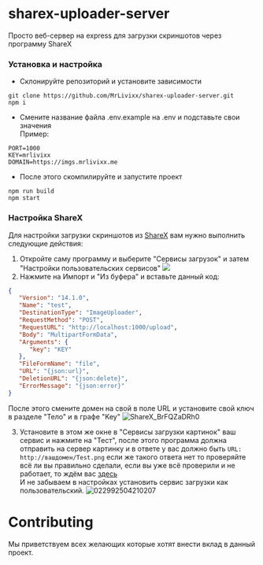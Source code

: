 # sharex-uploader-server
Просто веб-сервер на express для загрузки скриншотов через программу ShareX

### Установка и настройка
 
- Склонируйте репозиторий и установите зависимости
```
git clone https://github.com/MrLivixx/sharex-uploader-server.git
npm i
```
- Смените название файла .env.example на .env и подставьте свои значения
<br>Пример:
```
PORT=1000
KEY=mrlivixx
DOMAIN=https://imgs.mrlivixx.me
```

- После этого скомпилируйте и запустите проект
```
npm run build
npm start
```

### Настройка ShareX
Для настройки загрузки скриншотов из [ShareX](https://getsharex.com) вам нужно выполнить следующие действия:

1. Откройте саму программу и выберите "Сервисы загрузок" и затем "Настройки пользовательских сервисов"
![](https://imgs.mrlivixx.me/ShareX_GBbYnqhvYy.png)
2. Нажмите на Импорт и "Из буфера" и вставьте данный код:
```json
{
   "Version": "14.1.0",
   "Name": "test",
   "DestinationType": "ImageUploader",
   "RequestMethod": "POST",
   "RequestURL": "http://localhost:1000/upload",
   "Body": "MultipartFormData",
   "Arguments": {
      "key": "KEY"
   },
   "FileFormName": "file",
   "URL": "{json:url}",
   "DeletionURL": "{json:delete}",
   "ErrorMessage": "{json:error}"
}
```
После этого смените домен на свой в поле URL и установите свой ключ в разделе "Тело" и в графе "Key"
![ShareX_BrFQZaDRh0](https://user-images.githubusercontent.com/54632865/194751631-102e6c2c-f13a-4244-a47e-ddfe08c345ec.png)

3. Установите в этом же окне в "Сервисы загрузки картинок" ваш сервис и нажмите на "Тест", после этого программа должна отправить на сервер картинку и в ответе у вас должно быть `URL: http://вашдомен/Test.png` если же такого ответа нет то проверяйте всё ли вы правильно сделали, если вы уже всё проверили и не работает, то ждём вас [здесь](https://github.com/MrLivixx/sharex-uploader-server/issues)
   <br> И не забываем в настройках установить сервис загрузки как пользовательский. 
   ![022992504210207](https://user-images.githubusercontent.com/54632865/194751654-c98e4fe4-25e8-496d-a878-1ad7b752bc65.png)

   
# Contributing
Мы приветствуем всех желающих которые хотят внести вклад в данный проект.
